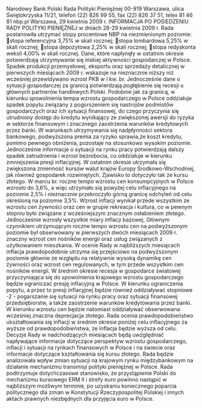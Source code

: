 Narodowy Bank Polski
Rada Polityki Pieniężnej
00-919 Warszawa, ulica Świętokrzyska 11/21, telefon (22) 826 99 55, fax (22) 826 37 51,
telex 81 46 81 nbp.pl
Warszawa, 29 kwietnia 2009 r.
INFORMACJA PO POSIEDZENIU RADY POLITYKI PIENIĘŻNEJ
w dniach 28-29 kwietnia 2009 r.
Rada postanowiła utrzymać stopy procentowe NBP na niezmienionym poziomie:
stopa referencyjna 3,75% w skali rocznej;
stopa lombardowa 5,25% w skali rocznej;
stopa depozytowa 2,25% w skali rocznej;
stopa redyskonta weksli 4,00% w skali rocznej.
Dane, które napłynęły w ostatnim okresie potwierdzają utrzymywanie się niskiej aktywności
gospodarczej w Polsce. Spadek produkcji przemysłowej, eksportu oraz sprzedaży detalicznej w
pierwszych miesiącach 2009 r. wskazuje na nieznacznie niższy niż wcześniej przewidywano wzrost
PKB w I kw. br. Jednocześnie dane o sytuacji gospodarczej za granicą potwierdzają pogłębienie się
recesji u głównych partnerów handlowych Polski. Podobnie jak za granicą, w kierunku
spowolnienia tempa wzrostu gospodarczego w Polsce oddziałuje spadek popytu związany z
pogorszeniem się nastrojów podmiotów gospodarczych oraz ich sytuacji finansowej, do czego
przyczynia się utrudniony dostęp do kredytu wynikający ze zwiększonej awersji do ryzyka w
sektorze finansowym i znacznego zaostrzenia warunków kredytowych przez banki. W warunkach
utrzymywania się nadpłynności sektora bankowego, podwyższona premia za ryzyko sprawia,że
koszt kredytu, pomimo pewnego obniżenia, pozostaje na stosunkowo wysokim poziomie.
Jednocześnie informacje o sytuacji na rynku pracy potwierdzają dalszy spadek zatrudnienia i wzrost
bezrobocia, co oddziałuje w kierunku zmniejszenia presji inflacyjnej.
W ostatnim okresie utrzymała się zwiększona zmienność kursów walut krajów Europy
Środkowo-Wschodniej, jak również gospodarek rozwiniętych. Zjawisko to dotyczyło tak
że kursu
złotego.
W marcu br. roczne tempo wzrostu cen konsumpcyjnych w Polsce wzrosło do 3,6%, a więc
utrzymało się powyżej celu inflacyjnego na poziomie 2,5% i nieznacznie przekroczyło górną
granicę odchyleń od celu określoną na poziomie 3,5%. Wzrost inflacji wynikał przede wszystkim
ze wzrostu cen żywności oraz cen w grupie rekreacja i kultura, co w pewnym stopniu było
związane z wcześniejszym znacznym osłabieniem złotego. Jednocześnie wzrosły wszystkie miary
inflacji bazowej. Głównym czynnikiem utrzymującym roczne tempo wzrostu cen na
podwyższonym poziomie był obserwowany w pierwszych dwóch miesiącach 2009 r. znaczny
wzrost cen nośników energii oraz usług związanych z użytkowaniem mieszkania.
W ocenie Rady w najbliższych miesiącach inflacja prawdopodobnie utrzyma się
przejściowo na podwyższonym poziomie głównie ze względu na relatywnie wysoką dynamikę cen
żywności oraz wzrost cen regulowanych, w tym przede wszystkim cen nośników energii.
W średnim okresie recesja w gospodarce światowej przyczyniająca się do spowolnienia
krajowego wzrostu gospodarczego będzie ograniczać presję inflacyjną w Polsce. W kierunku
ograniczenia popytu, a przez to presji inflacyjnej będzie również oddziaływać stopniowe
-2 -
pogarszanie się sytuacji na rynku pracy oraz sytuacji finansowej przedsiębiorstw, a także
zaostrzenie warunków kredytowania przez banki. W kierunku wzrostu cen będzie natomiast
oddziaływać obserwowana wcześniej znaczna deprecjacja złotego.
Rada ocenia prawdopodobieństwo ukształtowania się inflacji w średnim okresie poniżej celu
inflacyjnego za wyższe od prawdopodobieństwa, że inflacja będzie wyższa od celu. Decyzje Rady
w nadchodzących miesiącach będą uwzględniać napływające informacje dotyczące perspektyw
wzrostu gospodarczego, inflacji i sytuacji na rynkach finansowych w Polsce i na świecie oraz
informacje dotyczące kształtowania się kursu złotego.
Rada będzie analizowała wpływ zmian sytuacji na krajowym rynku międzybankowym na
działanie mechanizmu transmisji polityki pieniężnej w Polsce.
Rada podtrzymuje dotychczasowe stanowisko, że przystąpienie Polski do mechanizmu
kursowego ERM II i strefy euro powinno nastąpić w najbliższym możliwym terminie, po uzyskaniu
koniecznego poparcia politycznego dla zmian w Konstytucji Rzeczypospolitej Polskiej i innych
aktach prawnych niezbędnych dla przyjęcia euro w Polsce.
